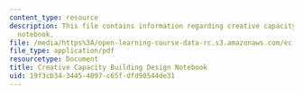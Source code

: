 ```yaml
---
content_type: resource
description: This file contains information regarding creative capacity building design
  notebook.
file: /media/https%3A/open-learning-course-data-rc.s3.amazonaws.com/ec-720j-d-lab-ii-design-spring-2010/19f3cb3434454097c65fdfd90544de31_MITEC_720JS10_CcbDesign.pdf
file_type: application/pdf
resourcetype: Document
title: Creative Capacity Building Design Notebook
uid: 19f3cb34-3445-4097-c65f-dfd90544de31
---
```

